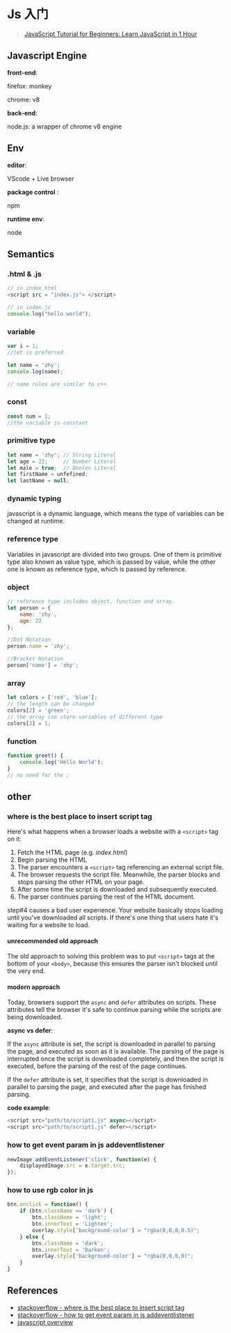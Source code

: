 # Js 入门

> [JavaScript Tutorial for Beginners: Learn JavaScript in 1 Hour](https://www.youtube.com/watch?v=W6NZfCO5SIk)

## Javascript Engine

**front-end**:

firefox: monkey

chrome: v8

**back-end**:

node.js: a wrapper of  chrome v8 engine  

## Env

**editor**:

VScode + Live browser

**package control** :

npm

**runtime env**:

node

## Semantics

### .html & .js

``` javascript
// in index.html
<script src = "index.js"> </script>

// in index.js
console.log("hello world");
```

### variable

``` javascript
var i = 1;
//let is preferred

let name = 'zhy';
console.log(name);

// name rules are similar to c++ 
```

### const

``` javascript
const num = 1;
//the variable is constant
```

### primitive type

``` javascript
let name = 'zhy'; // String Literal
let age = 22;     // Number Literal
let male = true;  // Boolen Literal
let firstName = unfefined; 
let lastName = null; 
```

### dynamic typing

javascript is a dynamic language, which means the type of variables can be changed at runtime.

### reference type

Variables in javascript are divided into two groups. One of them  is primitive type also known as value type, which is passed by value, while the other one is known as reference type, which is passed by reference.

### object

``` javascript
// reference type includes object, function and array.
let person = {
    name: 'zhy',
    age: 22
};

//Dot Notation
person.name = 'zhy';

//Bracket Notation
person['name'] = 'zhy';
```

### array

``` javascript
let colors = ['red', 'blue'];
// the length can be changed
colors[2] = 'green';
// the array can store variables of different type
colors[3] = 1;
```

### function

``` javascript
function greet() {
    console.log('Hello World');
}
// no need for the ;
```

## other

### where is the best place to insert script tag

Here's what happens when a browser loads a website with a `<script>` tag on it:

1. Fetch the HTML page (e.g. *index.html*)
2. Begin parsing the HTML
3. The parser encounters a `<script>` tag referencing an external script file.
4. The browser requests the script file. Meanwhile, the parser blocks and stops parsing the other HTML on your page.
5. After some time the script is downloaded and subsequently executed.
6. The parser continues parsing the rest of the HTML document.

step#4 causes a bad user experience. Your website basically stops loading until you've downloaded all scripts. If there's one thing that users hate it's waiting for a website to load.

#### unrecommended old approach

The old approach to solving this problem was to put `<script>` tags at the bottom of your `<body>`, because this ensures the parser isn't blocked until the very end.

#### modern approach

Today, browsers support the `async` and `defer` attributes on scripts. These attributes tell the browser it's safe to continue parsing while the scripts are being downloaded.

**async vs defer**:

If the `async` attribute is set, the script is downloaded in parallel to parsing the page, and executed as soon as it is available. The parsing of the page is interrupted once the script is downloaded completely, and then the script is executed, before the parsing of the rest of the page continues.

If the `defer` attribute is set, it specifies that the script is downloaded in parallel to parsing the page, and executed after the page has finished parsing.

**code example**:

``` javascript
<script src="path/to/script1.js" async></script>
<script src="path/to/script1.js" defer></script>
```

### how to get event param in js addeventlistener

``` javascript
newImage.addEventListener('click', function(e) {
    displayedImage.src = e.target.src;
});
```

### how to use rgb color in js

``` javascript
btn.onclick = function() {
    if (btn.className == 'dark') {
        btn.className = 'light';
        btn.innerText = 'Lighten';
        overlay.style['background-color'] = "rgba(0,0,0,0.5)";
    } else {
        btn.className = 'dark';
        btn.innerText = 'Darken';
        overlay.style['background-color'] = "rgba(0,0,0,0)";
    }
}
```

## References

+ [stackoverflow - where is the best place to insert script tag](https://stackoverflow.com/questions/436411/where-should-i-put-script-tags-in-html-markup)
+ [stackoverflow - how to get event param in js addeventlistener](https://stackoverflow.com/questions/7394750/adding-event-as-parameter-within-function-using-addeventlistener-doesnt-work)
+ [javascript overview](https://developer.mozilla.org/zh-CN/docs/Web/JavaScript/Language_Overview)
